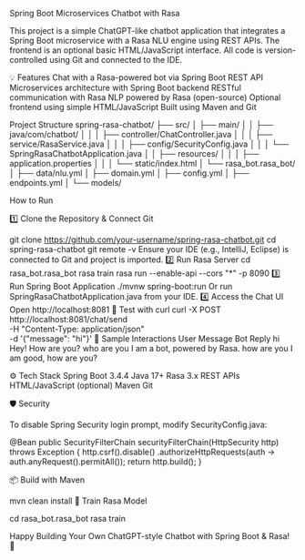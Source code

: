 Spring Boot Microservices Chatbot with Rasa

This project is a simple ChatGPT-like chatbot application that integrates a Spring Boot microservice with a Rasa NLU engine using REST APIs. The frontend is an optional basic HTML/JavaScript interface. All code is version-controlled using Git and connected to the IDE.

💡 Features
Chat with a Rasa-powered bot via Spring Boot REST API
Microservices architecture with Spring Boot backend
RESTful communication with Rasa
NLP powered by Rasa (open-source)
Optional frontend using simple HTML/JavaScript
Built using Maven and Git

Project Structure
spring-rasa-chatbot/
├── src/
│   ├── main/
│   │   ├── java/com/chatbot/
│   │   │   ├── controller/ChatController.java
│   │   │   ├── service/RasaService.java
│   │   │   ├── config/SecurityConfig.java
│   │   │   └── SpringRasaChatbotApplication.java
│   │   ├── resources/
│   │   │   ├── application.properties
│   │   │   └── static/index.html
│   └── rasa_bot.rasa_bot/
│       ├── data/nlu.yml
│       ├── domain.yml
│       ├── config.yml
│       ├── endpoints.yml
│       └── models/

How to Run

1️⃣ Clone the Repository & Connect Git

git clone https://github.com/your-username/spring-rasa-chatbot.git
cd spring-rasa-chatbot
git remote -v
Ensure your IDE (e.g., IntelliJ, Eclipse) is connected to Git and project is imported.
2️⃣ Run Rasa Server
cd rasa_bot.rasa_bot
rasa train
rasa run --enable-api --cors "*" -p 8090
3️⃣ Run Spring Boot Application
./mvnw spring-boot:run
Or run SpringRasaChatbotApplication.java from your IDE.
4️⃣ Access the Chat UI
Open http://localhost:8081
🧪 Test with curl
curl -X POST http://localhost:8081/chat/send \
-H "Content-Type: application/json" \
-d '{"message": "hi"}'
💬 Sample Interactions
User Message
Bot Reply
hi
Hey! How are you?
who are you
I am a bot, powered by Rasa.
how are you
I am good, how are you?

⚙️ Tech Stack
Spring Boot 3.4.4
Java 17+
Rasa 3.x
REST APIs
HTML/JavaScript (optional)
Maven
Git

🛡️ Security

To disable Spring Security login prompt, modify SecurityConfig.java:

@Bean
public SecurityFilterChain securityFilterChain(HttpSecurity http) throws Exception {
http.csrf().disable()
.authorizeHttpRequests(auth -> auth.anyRequest().permitAll());
return http.build();
}

📦 Build with Maven

mvn clean install
🧠 Train Rasa Model

cd rasa_bot.rasa_bot
rasa train


Happy Building Your Own ChatGPT-style Chatbot with Spring Boot & Rasa! 🤖
